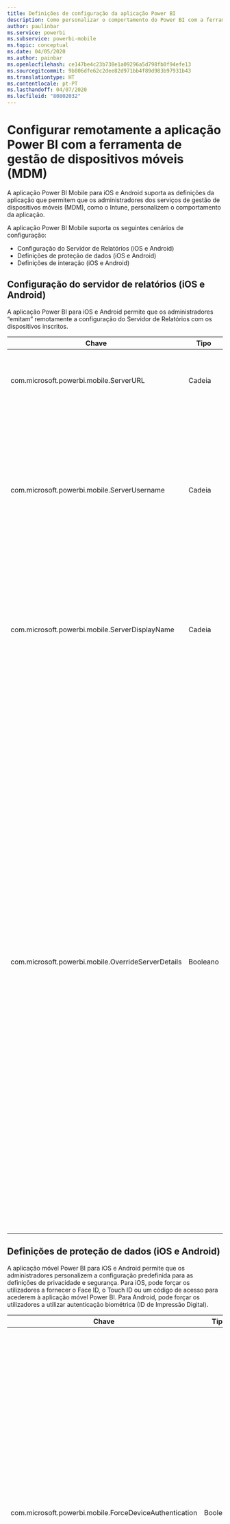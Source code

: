 ```yaml
---
title: Definições de configuração da aplicação Power BI
description: Como personalizar o comportamento do Power BI com a ferramenta MDM
author: paulinbar
ms.service: powerbi
ms.subservice: powerbi-mobile
ms.topic: conceptual
ms.date: 04/05/2020
ms.author: painbar
ms.openlocfilehash: ce147be4c23b738e1a09296a5d798fb0f94efe13
ms.sourcegitcommit: 9b806dfe62c2dee82d971bb4f89d983b97931b43
ms.translationtype: HT
ms.contentlocale: pt-PT
ms.lasthandoff: 04/07/2020
ms.locfileid: "80802032"
---
```

# <a name="remotely-configure-power-bi-app-using-mobile-device-management-mdm-tool"></a>Configurar remotamente a aplicação Power BI com a ferramenta de gestão de dispositivos móveis (MDM)

A aplicação Power BI Mobile para iOS e Android suporta as definições da aplicação que permitem que os administradores dos serviços de gestão de dispositivos móveis (MDM), como o Intune, personalizem o comportamento da aplicação.

A aplicação Power BI Mobile suporta os seguintes cenários de configuração:

* Configuração do Servidor de Relatórios (iOS e Android)
* Definições de proteção de dados (iOS e Android)
* Definições de interação (iOS e Android)

## <a name="report-server-configuration-ios-and-android"></a>Configuração do servidor de relatórios (iOS e Android)

A aplicação Power BI para iOS e Android permite que os administradores “emitam” remotamente a configuração do Servidor de Relatórios com os dispositivos inscritos.

| Chave | Tipo | Descrição |
|---|---|---|
| com.microsoft.powerbi.mobile.ServerURL | Cadeia | URL do Servidor de Relatórios.<br><br>Deve começar por http/https.|
| com.microsoft.powerbi.mobile.ServerUsername | Cadeia | [opcional]<br><br>O nome de utilizador a utilizar para ligar o servidor.<br><br>Se não existir, a aplicação pedirá ao utilizador para escrever o nome de utilizador para a ligação.|
| com.microsoft.powerbi.mobile.ServerDisplayName | Cadeia | [opcional]<br><br>O valor predefinido é “Servidor de relatórios”<br><br>Um nome amigável utilizado na aplicação para representar o servidor. |
| com.microsoft.powerbi.mobile.OverrideServerDetails | Booleano | [opcional]<br><br>O valor predefinido é Verdadeiro. Quando definido como Verdadeiro, substitui todas as definições do Servidor de Relatórios já existente no dispositivo móvel. Os servidores existentes que já estiverem configurados serão eliminados. Quando a substituição está definida como Verdadeiro, isto impede também que o utilizador remova essa configuração.<br><br>Se estiver definido como Falso, adicionará os valores emitidos, mantendo as definições existentes. Se o mesmo URL do servidor já estiver configurado na aplicação móvel, esta manterá essa configuração tal como está. A aplicação não pedirá ao utilizador para voltar a autenticar para o mesmo servidor. |

## <a name="data-protection-settings-ios-and-android"></a>Definições de proteção de dados (iOS e Android)

A aplicação móvel Power BI para iOS e Android permite que os administradores personalizem a configuração predefinida para as definições de privacidade e segurança. Para iOS, pode forçar os utilizadores a fornecer o Face ID, o Touch ID ou um código de acesso para acederem à aplicação móvel Power BI. Para Android, pode forçar os utilizadores a utilizar autenticação biométrica (ID de Impressão Digital).

| Chave | Tipo | Descrição |
|---|---|---|
| com.microsoft.powerbi.mobile.ForceDeviceAuthentication | Booleano | O valor predefinido é Falso. <br><br>Podem ser necessários dados biométricos, tais como o TouchID ou o FaceID (iOS) ou o ID de Impressão Digital (Android), para que os utilizadores acedam à aplicação no respetivo dispositivo. Nesse caso, são utilizados dados biométricos além da autenticação.<br><br>Se forem utilizadas políticas de proteção de aplicações, a Microsoft recomenda a desativação desta definição para evitar pedidos de acesso duplo. |

>[!NOTE]
>As definições de proteção de dados serão aplicadas apenas em dispositivos Android que suportam a autenticação biométrica.

## <a name="interaction-settings-ios-and-android"></a>Definições de interação (iOS e Android)

A aplicação Power BI para iOS e Android oferece aos administradores a capacidade de configurar definições de interação, caso se decida que as predefinições de interação têm de ser alteradas nos diferentes grupos de utilizadores numa organização.

>[!NOTE]
>Nem todas as interações são atualmente suportadas em todos os dispositivos. Veja [Configurar definições de interação do relatório](mobile-app-interaction-settings.md) para obter um gráfico que mostra a disponibilidade atual entre dispositivos.

| Chave | Tipo | Valores | Descrição |
|---|---|---|---|
| com.microsoft.powerbi.mobile.ReportTapInteraction | Cadeia |  <nobr>single-tap</nobr><br><nobr>double-tap</nobr> | Configure se um toque num elemento visual também criará uma seleção de ponto de dados. |
| com.microsoft.powerbi.mobile.EnableMultiSelect | Booleano |  <nobr>Verdadeiro</nobr><br><nobr>Falso</nobr> | Configure se um toque num ponto de dados substituirá a seleção atual ou será adicionado à seleção atual. |
| com.microsoft.powerbi.mobile.RefreshAction | Cadeia |  <nobr>pull-to-refresh</nobr><br>. | Configure se o utilizador terá um botão para atualizar o relatório ou se deve utilizar a funcionalidade “pull to refresh” (puxar para atualizar). |
| com.microsoft.powerbi.mobile.FooterAppearance | Cadeia |  docked<br>dynamic | Configure se o rodapé do relatório será ancorado à parte inferior do relatório ou ocultado automaticamente. |

## <a name="deploying-app-configuration-settings"></a>Implementar definições de configuração da aplicação

Em seguida, encontrará os passos de que necessita para criar uma política de configuração da aplicação. Depois de ter criado a política de configuração, pode atribuir as definições aos grupos de utilizadores.

1. Ligue a sua ferramenta MDM.
2. Crie e dê um nome a uma nova política de configuração da aplicação.
3. Escolha os utilizadores pelos quais pretende distribuir esta política de configuração da aplicação.
4. Crie pares chave-valor para a definição que pretende emitir para os seus utilizadores.

O portal do Intune permite que os administradores implementem estas definições facilmente na aplicação Power BI através de políticas de configuração da aplicação. No entanto, é suportado qualquer fornecedor de MDM. Se não utilizar o Intune, terá de consultar a documentação relativa à MDM para saber como implementar estas definições.

## <a name="next-steps"></a>Próximos passos

* Obtenha a aplicação móvel do Power BI na [App Store](https://apps.apple.com/app/microsoft-power-bi/id929738808) e no [Google Play](https://play.google.com/store/apps/details?id=com.microsoft.powerbim&amp;amp;clcid=0x409)
* Siga o [@MSPowerBI no Twitter](https://twitter.com/MSPowerBI)
* Participe na conversa na [Comunidade do Power BI](https://community.powerbi.com/)
